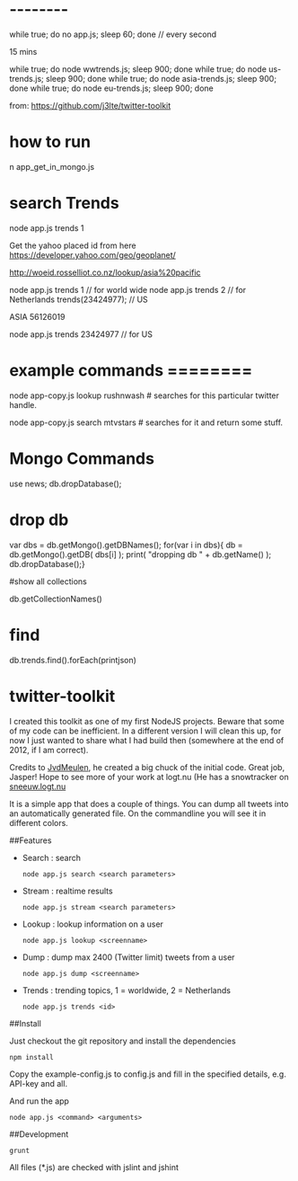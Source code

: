 # --------

 while true; do no app.js; sleep 60; done  //  every second

15 mins

while true; do node wwtrends.js; sleep 900; done
while true; do node us-trends.js; sleep 900; done
while true; do node asia-trends.js; sleep 900; done
while true; do node eu-trends.js; sleep 900; done






from:  https://github.com/j3lte/twitter-toolkit

# how to run 

n app_get_in_mongo.js


# search Trends

node app.js trends 1

Get the yahoo placed id from here   
https://developer.yahoo.com/geo/geoplanet/

http://woeid.rosselliot.co.nz/lookup/asia%20pacific



node app.js trends 1   // for world wide
node app.js trends 2   // for Netherlands
trends(23424977);    // US 

ASIA   56126019



node app.js trends  23424977   // for US 


# example commands ========

node app-copy.js lookup rushnwash      # searches for this particular twitter handle. 

node app-copy.js search mtvstars      # searches for it and return some stuff. 






# Mongo Commands

use news; 
db.dropDatabase();

# drop db

var dbs = db.getMongo().getDBNames(); for(var i in dbs){    db = db.getMongo().getDB( dbs[i] );    print( "dropping db " + db.getName() );    db.dropDatabase();}


#show all collections

db.getCollectionNames()

# find 
db.trends.find().forEach(printjson)













twitter-toolkit
===============

I created this toolkit as one of my first NodeJS projects. Beware that some of my code can be inefficient. In a different version I will clean this up, for now I just wanted to share what I had build then (somewhere at the end of 2012, if I am correct).

Credits to [JvdMeulen](https://twitter.com/JvdMeulen), he created a big chuck of the initial code. Great job, Jasper! Hope to see more of your work at logt.nu (He has a snowtracker on [sneeuw.logt.nu](http://sneeuw.logt.nu)


It is a simple app that does a couple of things. You can dump all tweets into an automatically generated file. On the commandline you will see it in different colors.

##Features

  * Search : search
    
    `node app.js search <search parameters>`
    
  * Stream : realtime results
    
    `node app.js stream <search parameters>`
    
  * Lookup : lookup information on a user
    
    `node app.js lookup <screenname>`
    
  * Dump : dump max 2400 (Twitter limit) tweets from a user
    
    `node app.js dump <screenname>`
    
  * Trends : trending topics, 1 = worldwide, 2 = Netherlands
    
    `node app.js trends <id>`

##Install

Just checkout the git repository and install the dependencies

```
npm install
```

Copy the example-config.js to config.js and fill in the specified details, e.g. API-key and all.

And run the app

```
node app.js <command> <arguments>
```

##Development

```
grunt
```

All files (*.js) are checked with jslint and jshint
